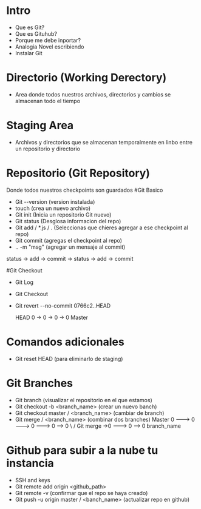 # Intro
* Que es Git?
* Que es Gituhub?
* Porque me debe inportar?
* Analogia Novel escribiendo 
* Instalar Git

# Directorio (Working Derectory)
- Area donde todos nuestros archivos, directorios y cambios se almacenan todo el tiempo

# Staging Area
- Archivos y directorios que se almacenan temporalmente en linbo entre un repositorio y directorio 

# Repositorio (Git Repository)
Donde todos nuestros checkpoints son guardados
#Git Basico
* Git --version (version instalada)
* touch <file> (crea un nuevo archivo)
* Git init     (Inicia un repositorio Git nuevo)
* Git status   (Desglosa informacion del repo)
* Git add <file>/ *.js / . (Seleccionas que chieres agregar a ese checkpoint al repo)
* Git commit    (agregas el checkpoint al repo)
* .. -m "msg"   (agregar un mensaje al commit)

status -> add -> commit -> status -> add -> commit

#Git Checkout
* Git Log
* Git Checkout
* Git revert --no-commit 0766c2..HEAD
 
    HEAD
    0 -> 0 -> 0 -> 0
                   Master
# Comandos adicionales
* Git reset HEAD <file> (para eliminarlo de staging)

# Git Branches
* Git branch (visualizar el repositorio en el que estamos)
* Git checkout -b <branch_name> (crear un nuevo banch)
* Git checkout master / <branch_name> (cambiar de branch)
* Git merge <master> / <branch_name> (combinar dos branches)
Master
 0 ---> 0 ---> 0 ---> 0 --> 0
         \                 / Git merge <master>
          \->0 ---> 0 --> 0 
          branch_name

# Github para subir a la nube tu instancia
* SSH and keys
* Git remote add origin <github_path>
* Git remote -v (confirmar que el repo se haya creado)
* Git push -u origin master / <banch_name> (actualizar repo en github)
